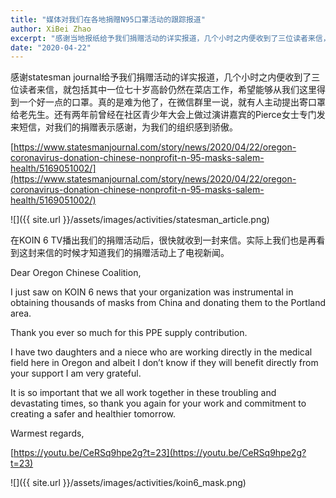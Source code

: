 ```yaml
---
title: "媒体对我们在各地捐赠N95口罩活动的跟踪报道"
author: XiBei Zhao
excerpt: "感谢当地报纸给予我们捐赠活动的详实报道，几个小时之内便收到了三位读者来信，就包括其中一位七十岁高龄仍然在菜店工作，希望能够从我们这里得到一个好一点的口罩。真的是难为他了，在微信群里一说，就有人主动提出寄口罩给老先生。还有两年前曾经在社区青少年大会上做过演讲嘉宾的Pierce女士专门发来短信，对我们的捐赠表示感谢，为我们的组织感到骄傲。"
date: "2020-04-22"
---
```

感谢statesman journal给予我们捐赠活动的详实报道，几个小时之内便收到了三位读者来信，就包括其中一位七十岁高龄仍然在菜店工作，希望能够从我们这里得到一个好一点的口罩。真的是难为他了，在微信群里一说，就有人主动提出寄口罩给老先生。还有两年前曾经在社区青少年大会上做过演讲嘉宾的Pierce女士专门发来短信，对我们的捐赠表示感谢，为我们的组织感到骄傲。

[https://www.statesmanjournal.com/story/news/2020/04/22/oregon-coronavirus-donation-chinese-nonprofit-n-95-masks-salem-health/5169051002/](https://www.statesmanjournal.com/story/news/2020/04/22/oregon-coronavirus-donation-chinese-nonprofit-n-95-masks-salem-health/5169051002/)

![]({{ site.url }}/assets/images/activities/statesman_article.png)

在KOIN 6 TV播出我们的捐赠活动后，很快就收到一封来信。实际上我们也是再看到这封来信的时候才知道我们的捐赠活动上了电视新闻。

Dear Oregon Chinese Coalition,

I just saw on KOIN 6 news that your organization was instrumental in obtaining thousands of masks from China and donating them to the Portland area.

Thank you ever so much for this PPE supply contribution.

I have two daughters and a niece who are working directly in the medical field here in Oregon and albeit I don’t know if they will benefit directly from your support I am very grateful.

It is so important that we all work together in these troubling and devastating times, so thank you again for your work and commitment to creating a safer and healthier tomorrow.

Warmest regards,

[https://youtu.be/CeRSq9hpe2g?t=23](https://youtu.be/CeRSq9hpe2g?t=23)

![]({{ site.url }}/assets/images/activities/koin6_mask.png)
